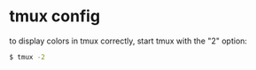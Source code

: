 # tmux config
to display colors in tmux correctly, start tmux with the "2" option:
```sh
$ tmux -2 
```
